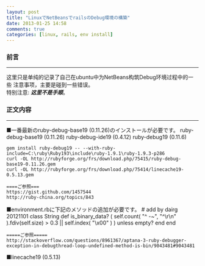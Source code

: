 ```yaml
---
layout: post
title: "LinuxでNetBeansでrailsのDebug環境の構築"
date: 2013-01-25 14:58
comments: true
categories: [linux, rails, env install]
---
```


### 前言
----

这里只是单纯的记录了自己在ubuntu中为NetBeans构筑Debug环境过程中的一些
注意事项，主要是碰到一些错误。  
特别注意: _**这里不是手顺**_。

<!-- more -->

### 正文内容
----

■一番最新のruby-debug-base19 (0.11.26)のインストールが必要です。
    ruby-debug-base19 (0.11.26)
	ruby-debug-ide19 (0.4.12)
	ruby-debug19 (0.11.6)

	gem install ruby-debug19 -- --with-ruby-include=C:\ruby\Ruby193\include\ruby-1.9.1\ruby-1.9.3-p286
	curl -OL http://rubyforge.org/frs/download.php/75415/ruby-debug-base19-0.11.26.gem
	curl -OL http://rubyforge.org/frs/download.php/75414/linecache19-0.5.13.gem

	====ご参照===
	https://gist.github.com/1457544
	http://ruby-china.org/topics/843

■environment.rbに下記のメソッドの追加が必要です。
	# add by dairg 20121101
	class String
	  def is_binary_data?
		( self.count( "^ -~", "^\r\n" ).fdiv(self.size) > 0.3 || self.index( "\x00" ) ) unless empty?
	  end
	end

	=====ご参照=====
	http://stackoverflow.com/questions/8961367/aptana-3-ruby-debugger-exception-in-debugthread-loop-undefined-method-is-bin/9043481#9043481

■linecache19 (0.5.13)
